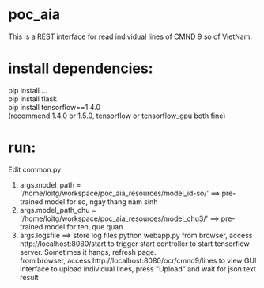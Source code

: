 # poc_aia
This is a REST interface for read individual lines of CMND 9 so of VietNam.  


# install dependencies:
pip install ...  
pip install flask  
pip install tensorflow==1.4.0   
(recommend 1.4.0 or 1.5.0, tensorflow or tensorflow_gpu both fine)  

# run:
Edit common.py:
1. args.model_path = '/home/loitg/workspace/poc_aia_resources/model_id-so/' ==> pre-trained model for so, ngay thang nam sinh
2. args.model_path_chu = '/home/loitg/workspace/poc_aia_resources/model_chu3/' ==> pre-trained model for ten, que quan
3. args.logsfile ==> store log files
python webapp.py 
from browser, access http://localhost:8080/start to trigger start controller to start tensorflow server. Sometimes it hangs, refresh page.  
from browser, access http://localhost:8080/ocr/cmnd9/lines to view GUI interface to upload individual lines, press "Upload" and wait for json text result  
